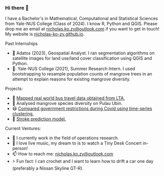 ### Hi there 👋

I have a Bachelor's in Mathematical, Computational and Statistical Sciences from Yale-NUS College (Class of 2024). I know R, Python and QGIS.
Please drop me an email at nicholas.ko.zy@outlook.com if you want to get in touch! My website is [nicholas-ko-zy.github.io](https://nicholas-ko-zy.github.io/).

Past Internships
- :satellite: Adatos (2023), Geospatial Analyst. I ran segmentation algorithms on satellite images for land use/land cover classification using QGIS and Python.
- 🌴: Yale-NUS College (2021), Summer Research Intern. I used bootstrapping to resample population counts of mangrove trees in an attempt to explain reasons for existing mangrove diversity.

Projects:
- :bus: [Mapped real world bus travel data obtained from LTA.](https://nicholas-ko-zy.github.io/projects/migrant-workers.html)
- :palm_tree: Analysed mangrove species diversity on Pulau Ubin.
- :mask: [Compared government restrictions during Covid using time-series clustering.](https://nicholas-ko-zy.github.io/projects/covid_dtw.html)
- :syringe: [Stroke prediction model.](https://nicholas-ko-zy.github.io/projects/stroke.html)

Current Ventures:
- 🔭 I currently work in the field of operations research.
- 🌱 I love live music, my dream to is to watch a Tiny Desk Concert in-person!
- 📫 How to reach me: nicholas.ko.zy@outlook.com
- ⚡ Fun fact: I can crochet and I want to learn how to drift a car one day (preferably a Nissan Skyline GT-R).

